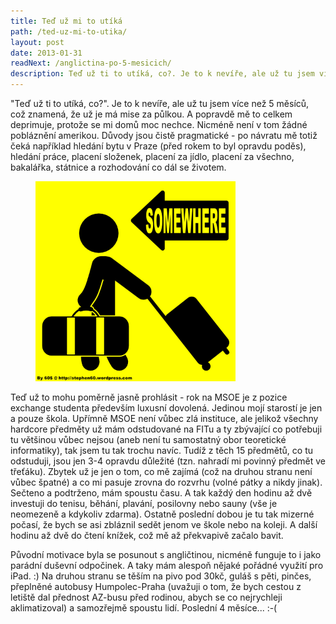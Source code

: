 ```yaml
---
title: Teď už mi to utíká
path: /ted-uz-mi-to-utika/
layout: post
date: 2013-01-31
readNext: /anglictina-po-5-mesicich/
description: Teď už ti to utíká, co?. Je to k nevíře, ale už tu jsem více než 5 měsíců, což znamená, že už je má mise za půlkou. A popravdě mě to celkem deprimuje, protože se mi domů moc nechce. Nicméně není v tom žádné pobláznění amerikou.
---
```


"Teď už ti to utíká, co?". Je to k nevíře, ale už tu jsem více než 5 měsíců, což znamená, že už je má mise za půlkou. A popravdě mě to celkem deprimuje, protože se mi domů moc nechce. Nicméně není v tom žádné pobláznění amerikou. Důvody jsou čistě pragmatické - po návratu mě totiž čeká například hledání bytu v Praze (před rokem to byl opravdu poděs), hledání práce, placení složenek, placení za jídlo, placení za všechno, bakalářka, státnice a rozhodování co dál se životem.

<figure class="floatLeft">
  <img src="leaving.png" style="height: 320px">
</figure>

Teď už to mohu poměrně jasně prohlásit - rok na MSOE je z pozice exchange studenta především luxusní dovolená. Jedinou mojí starostí je jen a pouze škola. Upřímně MSOE není vůbec zlá instituce, ale jelikož všechny hardcore předměty už mám odstudované na FITu a ty zbývající co potřebuji tu většinou vůbec nejsou (aneb není tu samostatný obor teoretické informatiky), tak jsem tu tak trochu navíc. Tudíž z těch 15 předmětů, co tu odstuduji, jsou jen 3-4 opravdu důležité (tzn. nahradí mi povinný předmět ve třeťáku). Zbytek už je jen o tom, co mě zajímá (což na druhou stranu není vůbec špatné) a co mi pasuje zrovna do rozvrhu (volné pátky a nikdy jinak). Sečteno a podtrženo, mám spoustu času. A tak každý den hodinu až dvě investuji do tenisu, běhání, plavání, posilovny nebo sauny (vše je neomezeně a kdykoliv zdarma). Ostatně poslední dobou je tu tak mizerné počasí, že bych se asi zbláznil sedět jenom ve škole nebo na koleji. A další hodinu až dvě do čtení knížek, což mě až překvapivě začalo bavit. 

Původní motivace byla se posunout s angličtinou, nicméně funguje to i jako parádní duševní odpočinek. A taky mám alespoň nějaké pořádné využití pro iPad. :) Na druhou stranu se těším na pivo pod 30kč, guláš s pěti, pinčes, přeplněné autobusy Humpolec-Praha (uvažuji o tom, že bych cestou z letiště dal přednost AZ-busu před rodinou, abych se co nejrychleji aklimatizoval) a samozřejmě spoustu lidí. Poslední 4 měsíce... :-( 
